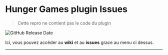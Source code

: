 # Hunger Games plugin Issues
> Cette repro ne contient pas le code du plugin

![GitHub Release Date](https://img.shields.io/github/release-date/Amitron-dev/hungergames-issues?label=date%20release)

Ici, vous pouvez accéder au **wiki** et au **issues** grace au menu ci dessus.
***
